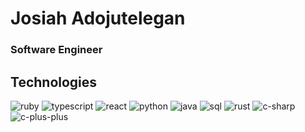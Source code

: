 # Josiah Adojutelegan
### Software Engineer

## Technologies

![ruby](https://badgen.net/static/Ruby/intermediate/purple/)
![typescript](https://badgen.net/static/typescript/intermediate/purple/?icon=typescript)
![react](https://badgen.net/static/React/intermediate/purple/)
![python](https://badgen.net/static/python/intermediate/purple/)
![java](https://badgen.net/static/Java/intermediate/purple/)
![sql](https://badgen.net/static/postgresql/intermediate/purple/?icon=postgresql)
![rust](https://badgen.net/static/Rust/beginner/green/)
![c-sharp](https://badgen.net/static/C-sharp/beginner/green/)
![c-plus-plus](https://badgen.net/static/C++/beginner/green/)

<!--
**jodadoj/jodadoj** is a ✨ _special_ ✨ repository because its `README.md` (this file) appears on your GitHub profile.

Here are some ideas to get you started:

- 🔭 I’m currently working on ...
- 🌱 I’m currently learning ...
- 👯 I’m looking to collaborate on ...
- 🤔 I’m looking for help with ...
- 💬 Ask me about ...
- 📫 How to reach me: ...
- 😄 Pronouns: ...
- ⚡ Fun fact: ...
-->
